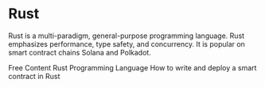 # Rust

Rust is a multi-paradigm, general-purpose programming language. Rust emphasizes performance, type safety, and concurrency. It is popular on smart contract chains Solana and Polkadot.

<ResourceGroupTitle>Free Content</ResourceGroupTitle>
<BadgeLink colorScheme='yellow' badgeText='Read' href='https://www.rust-lang.org/'>Rust Programming Language</BadgeLink>
<BadgeLink colorScheme='yellow' badgeText='Read' href='https://learn.figment.io/tutorials/write-and-deploy-a-smart-contract-on-near'>How to write and deploy a smart contract in Rust</BadgeLink>